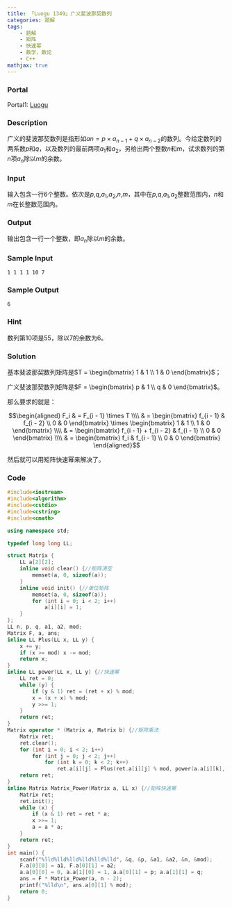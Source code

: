 ```yaml
---
title: 「Luogu 1349」广义斐波那契数列
categories: 题解
tags:
    - 题解
    - 矩阵
    - 快速幂
    - 数学，数论
    - C++
mathjax: true
---
```


### Portal

Portal1: [Luogu](https://www.luogu.com.cn/problem/P1349)

<!-- more -->

### Description

广义的斐波那契数列是指形如$an=p \times a_{n-1}+q \times a_{n-2}$的数列。今给定数列的两系数$p$和$q$，以及数列的最前两项$a_1$和$a_2$，另给出两个整数$n$和$m$，试求数列的第$n$项$a_n$除以$m$的余数。

### Input

输入包含一行6个整数。依次是$p$,$q$,$a_1$,$a_2$,$n$,$m$，其中在$p$,$q$,$a_1$,$a_2$整数范围内，$n$和$m$在长整数范围内。

### Output

输出包含一行一个整数，即$a_n$除以$m$的余数。

### Sample Input

```
1 1 1 1 10 7
```

### Sample Output

```
6
```

### Hint

数列第$10$项是$55$，除以$7$的余数为$6$。

### Solution

基本斐波那契数列矩阵是$T = \begin{bmatrix} 1 & 1 \\ 1 & 0 \end{bmatrix}$；

广义斐波那契数列矩阵是$F = \begin{bmatrix} p & 1 \\ q & 0 \end{bmatrix}$。

那么要求的就是：

$$\begin{aligned} F_i & = F_{i - 1} \times T \\\\ & = \begin{bmatrix} f_{i - 1} & f_{i - 2} \\ 0 & 0 \end{bmatrix} \times \begin{bmatrix} 1 & 1 \\ 1 & 0 \end{bmatrix} \\\\ & = \begin{bmatrix} f_{i - 1} + f_{i - 2} & f_{i - 1} \\ 0 & 0 \end{bmatrix} \\\\ & = \begin{bmatrix} f_i & f_{i - 1} \\ 0 & 0 \end{bmatrix} \end{aligned}$$

然后就可以用矩阵快速幂来解决了。

### Code

```cpp
#include<iostream>
#include<algorithm>
#include<cstdio>
#include<cstring>
#include<cmath>

using namespace std;

typedef long long LL;

struct Matrix {
    LL a[2][2];
    inline void clear() {//矩阵清空
        memset(a, 0, sizeof(a));
    }
    inline void init() {//单位矩阵
        memset(a, 0, sizeof(a));
        for (int i = 0; i < 2; i++)
            a[i][i] = 1;
    }
};
LL n, p, q, a1, a2, mod;
Matrix F, a, ans;
inline LL Plus(LL x, LL y) {
    x += y;
    if (x >= mod) x -= mod;
    return x;
}
inline LL power(LL x, LL y) {//快速幂
    LL ret = 0;
    while (y) {
        if (y & 1) ret = (ret + x) % mod;
        x = (x + x) % mod;
        y >>= 1;
    }
    return ret;
}
Matrix operator * (Matrix a, Matrix b) {//矩阵乘法
    Matrix ret;
    ret.clear();
    for (int i = 0; i < 2; i++)
        for (int j = 0; j < 2; j++)
            for (int k = 0; k < 2; k++)
                ret.a[i][j] = Plus(ret.a[i][j] % mod, power(a.a[i][k], b.a[k][j])% mod) % mod;
    return ret;
}
inline Matrix Matrix_Power(Matrix a, LL x) {//矩阵快速幂
    Matrix ret;
    ret.init();
    while (x) {
        if (x & 1) ret = ret * a;
        x >>= 1;
        a = a * a;
    }
    return ret;
}
int main() {
    scanf("%lld%lld%lld%lld%lld%lld", &q, &p, &a1, &a2, &n, &mod);
    F.a[0][0] = a1, F.a[0][1] = a2;
    a.a[0][0] = 0, a.a[1][0] = 1, a.a[0][1] = p; a.a[1][1] = q;
    ans = F * Matrix_Power(a, n - 2);
    printf("%lld\n", ans.a[0][1] % mod);
    return 0;
}
```